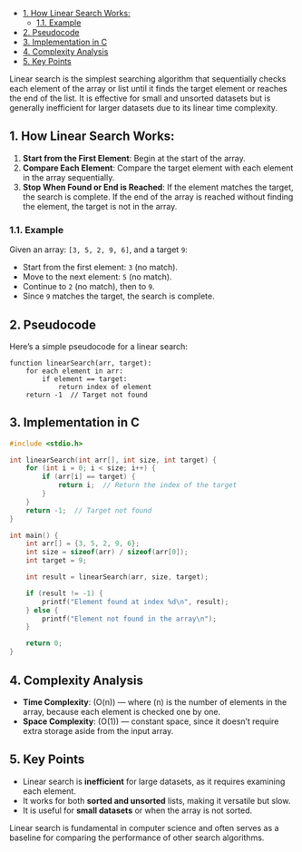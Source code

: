 - [1. How Linear Search Works:](#1-how-linear-search-works)
  - [1.1. Example](#11-example)
- [2. Pseudocode](#2-pseudocode)
- [3. Implementation in C](#3-implementation-in-c)
- [4. Complexity Analysis](#4-complexity-analysis)
- [5. Key Points](#5-key-points)

Linear search is the simplest searching algorithm that sequentially checks each element of the array or list until it finds the target element or reaches the end of the list. It is effective for small and unsorted datasets but is generally inefficient for larger datasets due to its linear time complexity.

## 1. How Linear Search Works:
1. **Start from the First Element**: Begin at the start of the array.
2. **Compare Each Element**: Compare the target element with each element in the array sequentially.
3. **Stop When Found or End is Reached**: If the element matches the target, the search is complete. If the end of the array is reached without finding the element, the target is not in the array.

### 1.1. Example
Given an array: `[3, 5, 2, 9, 6]`, and a target `9`:
- Start from the first element: `3` (no match).
- Move to the next element: `5` (no match).
- Continue to `2` (no match), then to `9`.
- Since `9` matches the target, the search is complete.

## 2. Pseudocode
Here’s a simple pseudocode for a linear search:

```plaintext
function linearSearch(arr, target):
    for each element in arr:
        if element == target:
            return index of element
    return -1  // Target not found
```

## 3. Implementation in C

```c
#include <stdio.h>

int linearSearch(int arr[], int size, int target) {
    for (int i = 0; i < size; i++) {
        if (arr[i] == target) {
            return i;  // Return the index of the target
        }
    }
    return -1;  // Target not found
}

int main() {
    int arr[] = {3, 5, 2, 9, 6};
    int size = sizeof(arr) / sizeof(arr[0]);
    int target = 9;

    int result = linearSearch(arr, size, target);

    if (result != -1) {
        printf("Element found at index %d\n", result);
    } else {
        printf("Element not found in the array\n");
    }

    return 0;
}
```

## 4. Complexity Analysis
- **Time Complexity**: \(O(n)\) — where \(n\) is the number of elements in the array, because each element is checked one by one.
- **Space Complexity**: \(O(1)\) — constant space, since it doesn’t require extra storage aside from the input array.

## 5. Key Points
- Linear search is **inefficient** for large datasets, as it requires examining each element.
- It works for both **sorted and unsorted** lists, making it versatile but slow.
- It is useful for **small datasets** or when the array is not sorted.

Linear search is fundamental in computer science and often serves as a baseline for comparing the performance of other search algorithms.
